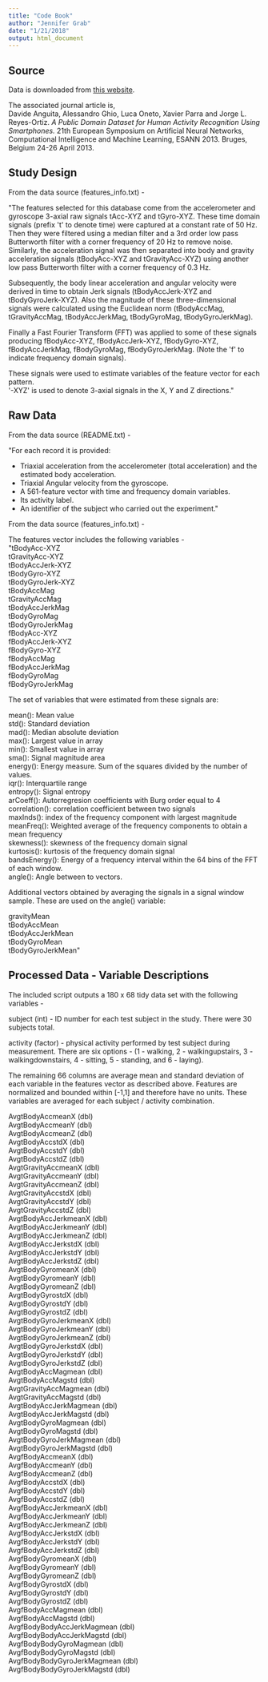 ```yaml
---
title: "Code Book"
author: "Jennifer Grab"
date: "1/21/2018"
output: html_document
---
```

## Source

Data is downloaded from [this website](http://archive.ics.uci.edu/ml/datasets/Human+Activity+Recognition+Using+Smartphones).

The associated journal article is,  
Davide Anguita, Alessandro Ghio, Luca Oneto, Xavier Parra and Jorge L. Reyes-Ortiz. *A Public Domain Dataset for Human Activity Recognition Using Smartphones.* 21th European Symposium on Artificial Neural Networks, Computational Intelligence and Machine Learning, ESANN 2013. Bruges, Belgium 24-26 April 2013.

## Study Design

From the data source (features_info.txt) - 

"The features selected for this database come from the accelerometer and gyroscope 3-axial raw signals tAcc-XYZ and tGyro-XYZ. These time domain signals (prefix 't' to denote time) were captured at a constant rate of 50 Hz. Then they were filtered using a median filter and a 3rd order low pass Butterworth filter with a corner frequency of 20 Hz to remove noise. Similarly, the acceleration signal was then separated into body and gravity acceleration signals (tBodyAcc-XYZ and tGravityAcc-XYZ) using another low pass Butterworth filter with a corner frequency of 0.3 Hz. 

Subsequently, the body linear acceleration and angular velocity were derived in time to obtain Jerk signals (tBodyAccJerk-XYZ and tBodyGyroJerk-XYZ). Also the magnitude of these three-dimensional signals were calculated using the Euclidean norm (tBodyAccMag, tGravityAccMag, tBodyAccJerkMag, tBodyGyroMag, tBodyGyroJerkMag). 

Finally a Fast Fourier Transform (FFT) was applied to some of these signals producing fBodyAcc-XYZ, fBodyAccJerk-XYZ, fBodyGyro-XYZ, fBodyAccJerkMag, fBodyGyroMag, fBodyGyroJerkMag. (Note the 'f' to indicate frequency domain signals). 

These signals were used to estimate variables of the feature vector for each pattern.  
'-XYZ' is used to denote 3-axial signals in the X, Y and Z directions."

## Raw Data

From the data source (README.txt) - 

"For each record it is provided:

- Triaxial acceleration from the accelerometer (total acceleration) and the estimated body acceleration.
- Triaxial Angular velocity from the gyroscope. 
- A 561-feature vector with time and frequency domain variables. 
- Its activity label. 
- An identifier of the subject who carried out the experiment."

From the data source (features_info.txt) - 

The features vector includes the following variables -  
"tBodyAcc-XYZ  
tGravityAcc-XYZ  
tBodyAccJerk-XYZ  
tBodyGyro-XYZ  
tBodyGyroJerk-XYZ  
tBodyAccMag  
tGravityAccMag  
tBodyAccJerkMag  
tBodyGyroMag  
tBodyGyroJerkMag  
fBodyAcc-XYZ  
fBodyAccJerk-XYZ  
fBodyGyro-XYZ  
fBodyAccMag  
fBodyAccJerkMag  
fBodyGyroMag  
fBodyGyroJerkMag  

The set of variables that were estimated from these signals are: 

mean(): Mean value  
std(): Standard deviation  
mad(): Median absolute deviation   
max(): Largest value in array  
min(): Smallest value in array  
sma(): Signal magnitude area  
energy(): Energy measure. Sum of the squares divided by the number of values.   
iqr(): Interquartile range   
entropy(): Signal entropy  
arCoeff(): Autorregresion coefficients with Burg order equal to 4  
correlation(): correlation coefficient between two signals  
maxInds(): index of the frequency component with largest magnitude  
meanFreq(): Weighted average of the frequency components to obtain a mean frequency  
skewness(): skewness of the frequency domain signal   
kurtosis(): kurtosis of the frequency domain signal   
bandsEnergy(): Energy of a frequency interval within the 64 bins of the FFT of each window.  
angle(): Angle between to vectors.  

Additional vectors obtained by averaging the signals in a signal window sample. These are used on the angle() variable:

gravityMean  
tBodyAccMean  
tBodyAccJerkMean  
tBodyGyroMean  
tBodyGyroJerkMean"  

## Processed Data - Variable Descriptions

The included script outputs a 180 x 68 tidy data set with the following variables - 

subject (int) - ID number for each test subject in the study. There were 30 subjects total.

activity (factor) - physical activity performed by test subject during measurement.  There are six options - (1 - walking, 2 - walkingupstairs, 3 - walkingdownstairs, 4 - sitting, 5 - standing, and 6 - laying).  

The remaining 66 columns are average mean and standard deviation of each variable in the features vector as described above.  Features are normalized and bounded within [-1,1] and therefore have no units.  These variables are averaged for each subject / activity combination.  

AvgtBodyAccmeanX (dbl)  
AvgtBodyAccmeanY (dbl)             
AvgtBodyAccmeanZ (dbl)             
AvgtBodyAccstdX (dbl)             
AvgtBodyAccstdY (dbl)             
AvgtBodyAccstdZ (dbl)                         
AvgtGravityAccmeanX (dbl)             
AvgtGravityAccmeanY (dbl)             
AvgtGravityAccmeanZ (dbl)             
AvgtGravityAccstdX (dbl)                      
AvgtGravityAccstdY (dbl)             
AvgtGravityAccstdZ (dbl)             
AvgtBodyAccJerkmeanX (dbl)             
AvgtBodyAccJerkmeanY (dbl)                    
AvgtBodyAccJerkmeanZ (dbl)             
AvgtBodyAccJerkstdX (dbl)             
AvgtBodyAccJerkstdY (dbl)             
AvgtBodyAccJerkstdZ (dbl)                     
AvgtBodyGyromeanX (dbl)             
AvgtBodyGyromeanY (dbl)             
AvgtBodyGyromeanZ (dbl)             
AvgtBodyGyrostdX (dbl)                        
AvgtBodyGyrostdY (dbl)             
AvgtBodyGyrostdZ (dbl)             
AvgtBodyGyroJerkmeanX (dbl)             
AvgtBodyGyroJerkmeanY (dbl)                   
AvgtBodyGyroJerkmeanZ (dbl)             
AvgtBodyGyroJerkstdX (dbl)             
AvgtBodyGyroJerkstdY (dbl)             
AvgtBodyGyroJerkstdZ (dbl)                    
AvgtBodyAccMagmean (dbl)             
AvgtBodyAccMagstd (dbl)             
AvgtGravityAccMagmean (dbl)             
AvgtGravityAccMagstd (dbl)                    
AvgtBodyAccJerkMagmean (dbl)             
AvgtBodyAccJerkMagstd (dbl)             
AvgtBodyGyroMagmean (dbl)             
AvgtBodyGyroMagstd (dbl)                      
AvgtBodyGyroJerkMagmean (dbl)             
AvgtBodyGyroJerkMagstd (dbl)             
AvgfBodyAccmeanX (dbl)             
AvgfBodyAccmeanY (dbl)                        
AvgfBodyAccmeanZ (dbl)             
AvgfBodyAccstdX (dbl)             
AvgfBodyAccstdY (dbl)             
AvgfBodyAccstdZ (dbl)                         
AvgfBodyAccJerkmeanX (dbl)             
AvgfBodyAccJerkmeanY (dbl)             
AvgfBodyAccJerkmeanZ (dbl)             
AvgfBodyAccJerkstdX (dbl)                     
AvgfBodyAccJerkstdY (dbl)             
AvgfBodyAccJerkstdZ (dbl)             
AvgfBodyGyromeanX (dbl)             
AvgfBodyGyromeanY (dbl)                       
AvgfBodyGyromeanZ (dbl)             
AvgfBodyGyrostdX (dbl)             
AvgfBodyGyrostdY (dbl)             
AvgfBodyGyrostdZ (dbl)                        
AvgfBodyAccMagmean (dbl)             
AvgfBodyAccMagstd (dbl)             
AvgfBodyBodyAccJerkMagmean (dbl)             
AvgfBodyBodyAccJerkMagstd (dbl)               
AvgfBodyBodyGyroMagmean (dbl)             
AvgfBodyBodyGyroMagstd (dbl)             
AvgfBodyBodyGyroJerkMagmean (dbl)             
AvgfBodyBodyGyroJerkMagstd (dbl)              

